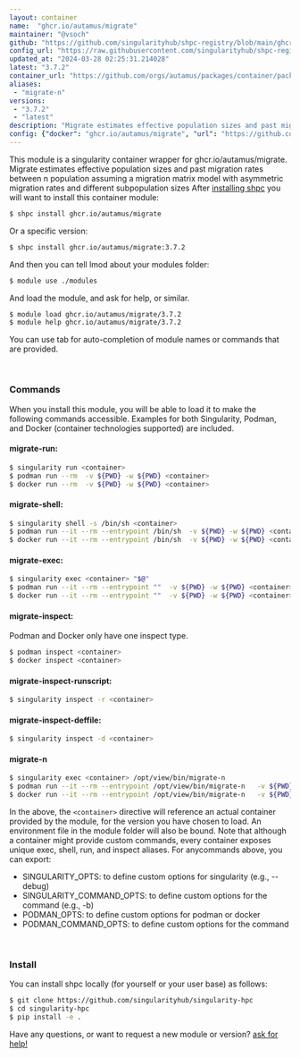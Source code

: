 ```yaml
---
layout: container
name:  "ghcr.io/autamus/migrate"
maintainer: "@vsoch"
github: "https://github.com/singularityhub/shpc-registry/blob/main/ghcr.io/autamus/migrate/container.yaml"
config_url: "https://raw.githubusercontent.com/singularityhub/shpc-registry/main/ghcr.io/autamus/migrate/container.yaml"
updated_at: "2024-03-28 02:25:31.214028"
latest: "3.7.2"
container_url: "https://github.com/orgs/autamus/packages/container/package/migrate"
aliases:
 - "migrate-n"
versions:
 - "3.7.2"
 - "latest"
description: "Migrate estimates effective population sizes and past migration rates between n population assuming a migration matrix model with asymmetric migration rates and different subpopulation sizes"
config: {"docker": "ghcr.io/autamus/migrate", "url": "https://github.com/orgs/autamus/packages/container/package/migrate", "maintainer": "@vsoch", "description": "Migrate estimates effective population sizes and past migration rates between n population assuming a migration matrix model with asymmetric migration rates and different subpopulation sizes", "latest": {"3.7.2": "sha256:9c5928d4a3654f84f88748c25cb4718c5f3bc397bf2ca40318b15c6ab6fcf939"}, "tags": {"3.7.2": "sha256:9c5928d4a3654f84f88748c25cb4718c5f3bc397bf2ca40318b15c6ab6fcf939", "latest": "sha256:9c5928d4a3654f84f88748c25cb4718c5f3bc397bf2ca40318b15c6ab6fcf939"}, "aliases": {"migrate-n": "/opt/view/bin/migrate-n"}}
---
```


This module is a singularity container wrapper for ghcr.io/autamus/migrate.
Migrate estimates effective population sizes and past migration rates between n population assuming a migration matrix model with asymmetric migration rates and different subpopulation sizes
After [installing shpc](#install) you will want to install this container module:


```bash
$ shpc install ghcr.io/autamus/migrate
```

Or a specific version:

```bash
$ shpc install ghcr.io/autamus/migrate:3.7.2
```

And then you can tell lmod about your modules folder:

```bash
$ module use ./modules
```

And load the module, and ask for help, or similar.

```bash
$ module load ghcr.io/autamus/migrate/3.7.2
$ module help ghcr.io/autamus/migrate/3.7.2
```

You can use tab for auto-completion of module names or commands that are provided.

<br>

### Commands

When you install this module, you will be able to load it to make the following commands accessible.
Examples for both Singularity, Podman, and Docker (container technologies supported) are included.

#### migrate-run:

```bash
$ singularity run <container>
$ podman run --rm  -v ${PWD} -w ${PWD} <container>
$ docker run --rm  -v ${PWD} -w ${PWD} <container>
```

#### migrate-shell:

```bash
$ singularity shell -s /bin/sh <container>
$ podman run --it --rm --entrypoint /bin/sh  -v ${PWD} -w ${PWD} <container>
$ docker run --it --rm --entrypoint /bin/sh  -v ${PWD} -w ${PWD} <container>
```

#### migrate-exec:

```bash
$ singularity exec <container> "$@"
$ podman run --it --rm --entrypoint ""  -v ${PWD} -w ${PWD} <container> "$@"
$ docker run --it --rm --entrypoint ""  -v ${PWD} -w ${PWD} <container> "$@"
```

#### migrate-inspect:

Podman and Docker only have one inspect type.

```bash
$ podman inspect <container>
$ docker inspect <container>
```

#### migrate-inspect-runscript:

```bash
$ singularity inspect -r <container>
```

#### migrate-inspect-deffile:

```bash
$ singularity inspect -d <container>
```


#### migrate-n

```bash
$ singularity exec <container> /opt/view/bin/migrate-n
$ podman run --it --rm --entrypoint /opt/view/bin/migrate-n   -v ${PWD} -w ${PWD} <container> -c " $@"
$ docker run --it --rm --entrypoint /opt/view/bin/migrate-n   -v ${PWD} -w ${PWD} <container> -c " $@"
```



In the above, the `<container>` directive will reference an actual container provided
by the module, for the version you have chosen to load. An environment file in the
module folder will also be bound. Note that although a container
might provide custom commands, every container exposes unique exec, shell, run, and
inspect aliases. For anycommands above, you can export:

 - SINGULARITY_OPTS: to define custom options for singularity (e.g., --debug)
 - SINGULARITY_COMMAND_OPTS: to define custom options for the command (e.g., -b)
 - PODMAN_OPTS: to define custom options for podman or docker
 - PODMAN_COMMAND_OPTS: to define custom options for the command

<br>

### Install

You can install shpc locally (for yourself or your user base) as follows:

```bash
$ git clone https://github.com/singularityhub/singularity-hpc
$ cd singularity-hpc
$ pip install -e .
```

Have any questions, or want to request a new module or version? [ask for help!](https://github.com/singularityhub/singularity-hpc/issues)